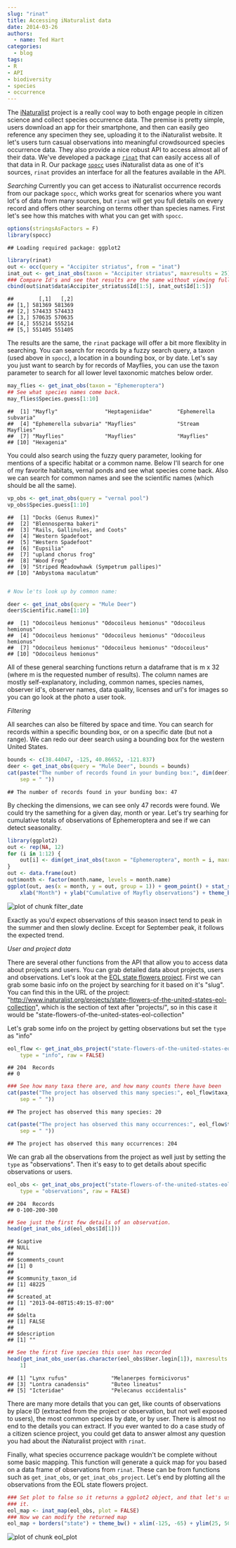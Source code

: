 ```yaml
---
slug: "rinat"
title: Accessing iNaturalist data
date: 2014-03-26
authors:
  - name: Ted Hart
categories:
  - blog
tags:
- R
- API
- biodiversity
- species
- occurrence
---
```


The [iNaturalist](http://www.inaturalist.org/) project is a really cool way to both engage people in citizen science and collect species occurrence data.  The premise is pretty simple, users download an app for their smartphone, and then can easily geo reference any specimen they see, uploading it to the iNaturalist website.  It let's users turn casual observations into meaningful crowdsourced species occurrence data. They also provide a nice robust API to access almost all of their data.  We've developed a package [`rinat`](https://github.com/ropensci/rinat) that can easily access all of that data in R.  Our package [`spocc`](https://github.com/ropensci/spocc) uses iNaturalist data as one of it's sources, `rinat` provides an interface for all the features available in the API.

*Searching*
Currently you can get access to iNaturalist occurrence records from our package `spocc`, which works great for scenarios where you want lot's of data from many sources, but `rinat` will get you full details on every record and offers other searching on terms other than species names. First let's see how this matches with what you can get with `spocc`.

```r
options(stringsAsFactors = F)
library(spocc)
```

```
## Loading required package: ggplot2
```

```r
library(rinat)
out <- occ(query = "Accipiter striatus", from = "inat")
inat_out <- get_inat_obs(taxon = "Accipiter striatus", maxresults = 25)
### Compare Id's and see that results are the same without viewing full tables
cbind(out$inat$data$Accipiter_striatus$Id[1:5], inat_out$Id[1:5])
```

```
##        [,1]   [,2]
## [1,] 581369 581369
## [2,] 574433 574433
## [3,] 570635 570635
## [4,] 555214 555214
## [5,] 551405 551405
```

The results are the same, the `rinat` package will offer a bit more flexiblity in searching.  You can search for records by a fuzzy search query, a taxon (used above in `spocc`), a location in a bounding box, or by date.  Let's say you just want to search by for records of Mayflies, you can use the taxon parameter to search for all lower level taxonomic matches below order.

```r
may_flies <- get_inat_obs(taxon = "Ephemeroptera")
## See what species names come back.
may_flies$Species.guess[1:10]
```

```
##  [1] "Mayfly"               "Heptageniidae"        "Ephemerella subvaria"
##  [4] "Ephemerella subvaria" "Mayflies"             "Stream Mayflies"
##  [7] "Mayflies"             "Mayflies"             "Mayflies"
## [10] "Hexagenia"
```

You could also search using the fuzzy query parameter, looking for mentions of a specific habitat or a common name. Below I'll search for one of my favorite habitats, vernal ponds and see what species come back.  Also we can search for common names and see the scientific names (which should be all the same).

```r
vp_obs <- get_inat_obs(query = "vernal pool")
vp_obs$Species.guess[1:10]
```

```
##  [1] "Docks (Genus Rumex)"
##  [2] "Blennosperma bakeri"
##  [3] "Rails, Gallinules, and Coots"
##  [4] "Western Spadefoot"
##  [5] "Western Spadefoot"
##  [6] "Eupsilia"
##  [7] "upland chorus frog"
##  [8] "Wood Frog"
##  [9] "Striped Meadowhawk (Sympetrum pallipes)"
## [10] "Ambystoma maculatum"
```

```r

# Now le'ts look up by common name:

deer <- get_inat_obs(query = "Mule Deer")
deer$Scientific.name[1:10]
```

```
##  [1] "Odocoileus hemionus" "Odocoileus hemionus" "Odocoileus hemionus"
##  [4] "Odocoileus hemionus" "Odocoileus hemionus" "Odocoileus hemionus"
##  [7] "Odocoileus hemionus" "Odocoileus hemionus" "Odocoileus"
## [10] "Odocoileus hemionus"
```

All of these general searching functions return a dataframe that is m x 32 (where m is the requested number of results).  The column names are mostly self-explanatory, including, common names, species names, observer id's, observer names, data quality, licenses and url's for images so you can go look at the photo a user took.

*Filtering*

All searches can also be filtered by space and time.  You can search for records within a specific bounding box, or on a specific date (but not a range).  We can redo our deer search using a bounding box for the western United States.

```r
bounds <- c(38.44047, -125, 40.86652, -121.837)
deer <- get_inat_obs(query = "Mule Deer", bounds = bounds)
cat(paste("The number of records found in your bunding box:", dim(deer)[1],
    sep = " "))
```

```
## The number of records found in your bunding box: 47
```

By checking the dimensions, we can see only 47 records were found.  We could try the samething for a given day, month or year. Let's try searhing for cumulative totals of observations of Ephemeroptera and see if we can detect seasonality.

```r
library(ggplot2)
out <- rep(NA, 12)
for (i in 1:12) {
    out[i] <- dim(get_inat_obs(taxon = "Ephemeroptera", month = i, maxresults = 200))[1]
}
out <- data.frame(out)
out$month <- factor(month.name, levels = month.name)
ggplot(out, aes(x = month, y = out, group = 1)) + geom_point() + stat_smooth(se = FALSE) +
    xlab("Month") + ylab("Cumulative of Mayfly observations") + theme_bw(16)

```

![plot of chunk filter\_date](/assets/blog-images/2014-03-26-rinat/filter_date.png)

Exactly as you'd expect observations of this season insect tend to peak in the summer and then slowly decline.  Except for September peak, it follows the expected trend.

*User and project data*

There are several other functions from the API that allow you to access data about projects and users. You can grab detailed data about projects, users and observations.  Let's look at the [EOL state flowers project](http://www.inaturalist.org/projects/state-flowers-of-the-united-states-eol-collection).  First we can grab some basic info on the project by searching for it based on it's "slug".  You can find this in the URL of the project: "http://www.inaturalist.org/projects/state-flowers-of-the-united-states-eol-collection", which is the section of text after "projects/", so in this case it would be "state-flowers-of-the-united-states-eol-collection"

Let's grab some info on the project by getting observations but set the `type` as "info"

```r
eol_flow <- get_inat_obs_project("state-flowers-of-the-united-states-eol-collection",
    type = "info", raw = FALSE)
```

```
## 204  Records
## 0
```

```r
### See how many taxa there are, and how many counts there have been
cat(paste("The project has observed this many species:", eol_flow$taxa_number,
    sep = " "))
```

```
## The project has observed this many species: 20
```

```r
cat(paste("The project has observed this many occurrences:", eol_flow$taxa_count,
    sep = " "))
```

```
## The project has observed this many occurrences: 204
```

We can grab all the observations from the project as well just by setting the `type` as "observations".  Then it's easy to to get details about specific observations or users.

```r
eol_obs <- get_inat_obs_project("state-flowers-of-the-united-states-eol-collection",
    type = "observations", raw = FALSE)
```

```
## 204  Records
## 0-100-200-300
```

```r
## See just the first few details of an observation.
head(get_inat_obs_id(eol_obs$Id[1]))
```

```
## $captive
## NULL
##
## $comments_count
## [1] 0
##
## $community_taxon_id
## [1] 48225
##
## $created_at
## [1] "2013-04-08T15:49:15-07:00"
##
## $delta
## [1] FALSE
##
## $description
## [1] ""
```

```r
## See the first five species this user has recorded
head(get_inat_obs_user(as.character(eol_obs$User.login[1]), maxresults = 20))[,
    1]
```

```
## [1] "Lynx rufus"              "Melanerpes formicivorus"
## [3] "Lontra canadensis"       "Buteo lineatus"
## [5] "Icteridae"               "Pelecanus occidentalis"
```

There are many more details that you can get, like counts of observations by place ID (extracted from the project or observation, but not well exposed to users), the most common species by date, or by user.  There is almost no end to the details you can extract.  If you ever wanted to do a case study of a citizen science project, you could get data to answer almost any question you had about the iNaturalist project with `rinat`.

Finally, what species occurrence package wouldn't be complete without some basic mapping.  This function will generate a quick map for you based on a data frame of observations from `rinat`. These can be from functions such as `get_inat_obs`, or `get_inat_obs_project`.  Let's end by plotting all the observations from the EOL state flowers project.

```r
### Set plot to false so it returns a ggplot2 object, and that let's us modify
### it.
eol_map <- inat_map(eol_obs, plot = FALSE)
### Now we can modify the returned map
eol_map + borders("state") + theme_bw() + xlim(-125, -65) + ylim(25, 50)

```

![plot of chunk eol\_plot](/assets/blog-images/2014-03-26-rinat/eol_plot.png)



